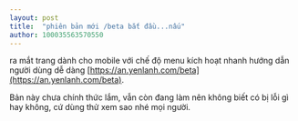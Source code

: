 ```yaml
---
layout: post
title:  "phiên bản mới /beta bắt đầu...nấu"
author: 100035563570550
---
```


ra mắt  trang dành cho mobile với chế độ menu kích hoạt nhanh hướng dẫn người dùng dễ dàng [https://an.yenlanh.com/beta](https://an.yenlanh.com/beta).

Bản này chưa chính thức lắm, vẫn còn đang làm nên không biết có bị lỗi gì hay không, cứ dùng thử xem sao nhé mọi người.